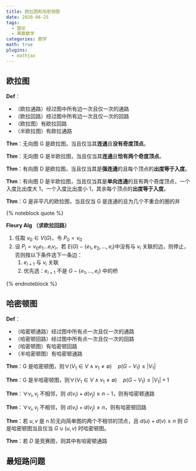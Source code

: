 ```yaml
---
title: 欧拉图和哈密顿图
date: 2020-06-25
tags:
  - 图论
  - 离散数学
categories: 数学
math: true
plugins:
  - mathjax
---
```


<!-- TODO: -->

<!-- more -->

## 欧拉图

**Def**：

- （欧拉通路）经过图中所有边一次且仅一次的通路
- （欧拉回路）经过图中所有边一次且仅一次的回路
- （欧拉图）有欧拉回路
- （半欧拉图）有欧拉通路

**Thm**：无向图 G 是欧拉图，当且仅当其**连通**且**没有奇度顶点**。

**Thm**：无向图 G 是半欧拉图，当且仅当其**连通**且**恰有两个奇度顶点**。

**Thm**：有向图 D 是欧拉图，当且仅当其是**强连通**的且每个顶点的**出度等于入度**。

**Thm**：有向图 D 是半欧拉图，当且仅当其是**单向连通**的且有两个奇度顶点，一个入度比出度大 1，一个入度比出度小 1，其余每个顶点的**出度等于入度**。

**Thm**：G 是非平凡的欧拉图，当且仅当 G 是连通的且为几个不重合的圈的并

{% noteblock quote %}

**Fleury Alg （求欧拉回路）**

1. 任取 $v_0\in V(G)$，令 $P_0=v_0$
2. 设 $P_i = v_0e_1\dots e_i v_i$，若 $E(G) - \{e_1,e_2,\dots,e_i\}$中没有与 $v_i$ 关联的边，则停止，否则按以下条件选下一条边：
   1. $e_{i+1}$ 与 $v_i$ 关联
   2. 优先选：$e_{i+1}$ 不是 $G-\{e_1,\dots,e_i\}$ 中的桥

{% endnoteblock %}

## 哈密顿图

**Def**：

- （哈密顿通路）经过图中所有点一次且仅一次的通路
- （哈密顿回路）经过图中所有点一次且仅一次的回路
- （哈密顿图）有哈密顿回路
- （半哈密顿图）有哈密顿通路

**Thm**：G 是哈密顿图，则$\forall (V_1 \in V\wedge v_1\neq\emptyset)\quad p(G-V_1) \le |V_1|$

**Thm**：G 是半哈密顿图，则$\forall (V_1 \in V\wedge v_1\neq\emptyset)\quad p(G-V_1) \le |V_1|+1$

**Thm**：$\forall v_i,v_j$ 不相邻，则 $d(v_i)+d(v_j)\ge n-1$，则有哈密顿通路

**Thm**：$\forall v_i,v_j$ 不相邻，则 $d(v_i)+d(v_j)\ge n$，则有哈密顿回路

**Thm**：若 $u,v$ 是 n 阶无向简单图的两个不相邻的顶点，且 $d(u)+d(v)\ge n$ 则 $G$ 是哈密顿图当且仅当 $G\cup (u,v)$ 时哈密顿图。

**Thm**：若 $D$ 是竞赛图，则其中有哈密顿通路

## 最短路问题
